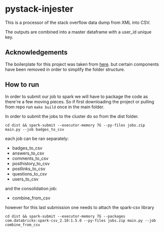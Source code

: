 # pystack-injester
This is a processor of the stack overflow data dump from XML into CSV.

The outputs are combined into a master dataframe with a user_id unique key.

## Acknowledgements
The boilerplate for this project was taken from [here](https://github.com/ekampf/PySpark-Boilerplate). 
but certain components have been removed in order to simplify the folder structure.

## How to run
In order to submit our job to spark we will have to package the code as there're a few moving pieces.
So if first downloading the project or pulling from repo run `make build` once in the main folder.

In order to submit the jobs to the cluster do so from the dist folder.
~~~~
cd dist && spark-submit --executor-memory 7G --py-files jobs.zip main.py --job badges_to_csv
~~~~

each job can be ran separately:
* badges_to_csv
* answers_to_csv
* comments_to_csv
* posthistory_to_csv
* postlinks_to_csv
* questions_to_csv
* users_to_csv

and the consolidation job:
* combine_from_csv

however for this last submission one needs to attach the spark-csv library

~~~~
cd dist && spark-submit --executor-memory 7G --packages com.databricks:spark-csv_2.10:1.5.0 --py-files jobs.zip main.py --job combine_from_csv
~~~~
